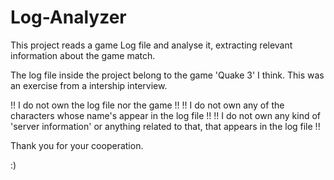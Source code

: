 # Log-Analyzer
This project reads a game Log file and analyse it, extracting relevant information about the game match.

The log file inside the project belong to the game 'Quake 3' I think. This was an exercise from a intership interview.

!! I do not own the log file nor the game !!
!! I do not own any of the characters whose name's appear in the log file !!
!! I do not own any kind of 'server information' or anything related to that, that appears in the log file !!

Thank you for your cooperation.

:)
